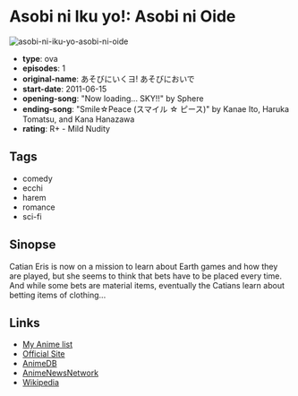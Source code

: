 # Asobi ni Iku yo!: Asobi ni Oide

![asobi-ni-iku-yo-asobi-ni-oide](https://cdn.myanimelist.net/images/anime/7/26653.jpg)

-   **type**: ova
-   **episodes**: 1
-   **original-name**: あそびにいくヨ! あそびにおいで
-   **start-date**: 2011-06-15
-   **opening-song**: "Now loading... SKY!!" by Sphere
-   **ending-song**: "Smile☆Peace (スマイル ☆ ピース)" by Kanae Ito, Haruka Tomatsu, and Kana Hanazawa
-   **rating**: R+ - Mild Nudity

## Tags

-   comedy
-   ecchi
-   harem
-   romance
-   sci-fi

## Sinopse

Catian Eris is now on a mission to learn about Earth games and how they are played, but she seems to think that bets have to be placed every time. And while some bets are material items, eventually the Catians learn about betting items of clothing...

## Links

-   [My Anime list](https://myanimelist.net/anime/9618/Asobi_ni_Iku_yo__Asobi_ni_Oide)
-   [Official Site](http://www.asoiku.com/)
-   [AnimeDB](http://anidb.info/perl-bin/animedb.pl?show=anime&aid=8505)
-   [AnimeNewsNetwork](http://www.animenewsnetwork.com/encyclopedia/anime.php?id=11965)
-   [Wikipedia](http://en.wikipedia.org/wiki/Asobi_ni_Ikuyo!)
